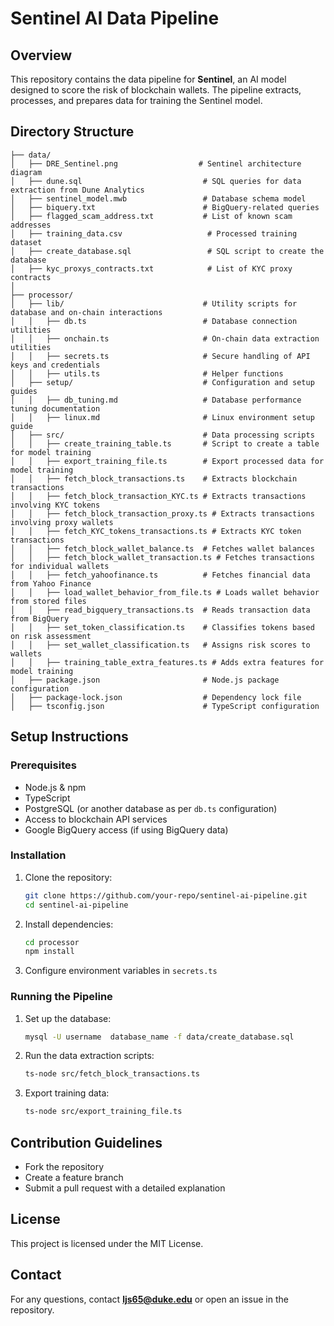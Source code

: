 # Sentinel AI Data Pipeline

## Overview
This repository contains the data pipeline for **Sentinel**, an AI model designed to score the risk of blockchain wallets. The pipeline extracts, processes, and prepares data for training the Sentinel model.

## Directory Structure

```
├── data/
│   ├── DRE_Sentinel.png                  # Sentinel architecture diagram
│   ├── dune.sql                           # SQL queries for data extraction from Dune Analytics
│   ├── sentinel_model.mwb                 # Database schema model
│   ├── biquery.txt                        # BigQuery-related queries
│   ├── flagged_scam_address.txt           # List of known scam addresses
│   ├── training_data.csv                   # Processed training dataset
│   ├── create_database.sql                 # SQL script to create the database
│   ├── kyc_proxys_contracts.txt            # List of KYC proxy contracts
│
├── processor/
│   ├── lib/                               # Utility scripts for database and on-chain interactions
│   │   ├── db.ts                          # Database connection utilities
│   │   ├── onchain.ts                     # On-chain data extraction utilities
│   │   ├── secrets.ts                     # Secure handling of API keys and credentials
│   │   ├── utils.ts                       # Helper functions
│   ├── setup/                             # Configuration and setup guides
│   │   ├── db_tuning.md                   # Database performance tuning documentation
│   │   ├── linux.md                       # Linux environment setup guide
│   ├── src/                               # Data processing scripts
│   │   ├── create_training_table.ts       # Script to create a table for model training
│   │   ├── export_training_file.ts        # Export processed data for model training
│   │   ├── fetch_block_transactions.ts    # Extracts blockchain transactions
│   │   ├── fetch_block_transaction_KYC.ts # Extracts transactions involving KYC tokens
│   │   ├── fetch_block_transaction_proxy.ts # Extracts transactions involving proxy wallets
│   │   ├── fetch_KYC_tokens_transactions.ts # Extracts KYC token transactions
│   │   ├── fetch_block_wallet_balance.ts  # Fetches wallet balances
│   │   ├── fetch_block_wallet_transaction.ts # Fetches transactions for individual wallets
│   │   ├── fetch_yahoofinance.ts          # Fetches financial data from Yahoo Finance
│   │   ├── load_wallet_behavior_from_file.ts # Loads wallet behavior from stored files
│   │   ├── read_bigquery_transactions.ts  # Reads transaction data from BigQuery
│   │   ├── set_token_classification.ts    # Classifies tokens based on risk assessment
│   │   ├── set_wallet_classification.ts   # Assigns risk scores to wallets
│   │   ├── training_table_extra_features.ts # Adds extra features for model training
│   ├── package.json                       # Node.js package configuration
│   ├── package-lock.json                  # Dependency lock file
│   ├── tsconfig.json                      # TypeScript configuration
```

## Setup Instructions

### Prerequisites
- Node.js & npm
- TypeScript
- PostgreSQL (or another database as per `db.ts` configuration)
- Access to blockchain API services
- Google BigQuery access (if using BigQuery data)

### Installation
1. Clone the repository:
   ```sh
   git clone https://github.com/your-repo/sentinel-ai-pipeline.git
   cd sentinel-ai-pipeline
   ```
2. Install dependencies:
   ```sh
   cd processor
   npm install
   ```
3. Configure environment variables in `secrets.ts`

### Running the Pipeline
1. Set up the database:
   ```sh
   mysql -U username  database_name -f data/create_database.sql
   ```
2. Run the data extraction scripts:
   ```sh
   ts-node src/fetch_block_transactions.ts
   ```
3. Export training data:
   ```sh
   ts-node src/export_training_file.ts
   ```

## Contribution Guidelines
- Fork the repository
- Create a feature branch
- Submit a pull request with a detailed explanation

## License
This project is licensed under the MIT License.

## Contact
For any questions, contact **ljs65@duke.edu** or open an issue in the repository.

